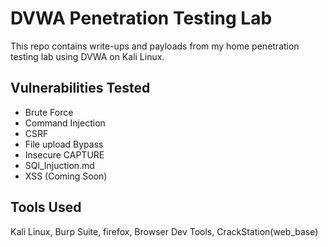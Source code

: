 # DVWA Penetration Testing Lab

This repo contains write-ups and payloads from my home penetration testing lab using DVWA on Kali Linux.

## Vulnerabilities Tested
- Brute Force
- Command Injection
- CSRF
- File upload Bypass
- Insecure CAPTURE 
- SQl_Injuction.md
- XSS (Coming Soon)

## Tools Used
Kali Linux, Burp Suite, firefox, Browser Dev Tools, CrackStation(web_base)
